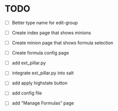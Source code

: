 # TODO
- [ ] Better type name for edit-group

- [ ] Create index page that shows minions
- [ ] Create minion page that shows formula selection
- [ ] Create formula config page
- [ ] add ext_pillar.py
- [ ] integrate ext_pillar.py into salt
- [ ] add apply highstate button

- [ ] add config file
- [ ] add "Manage Formulas" page

